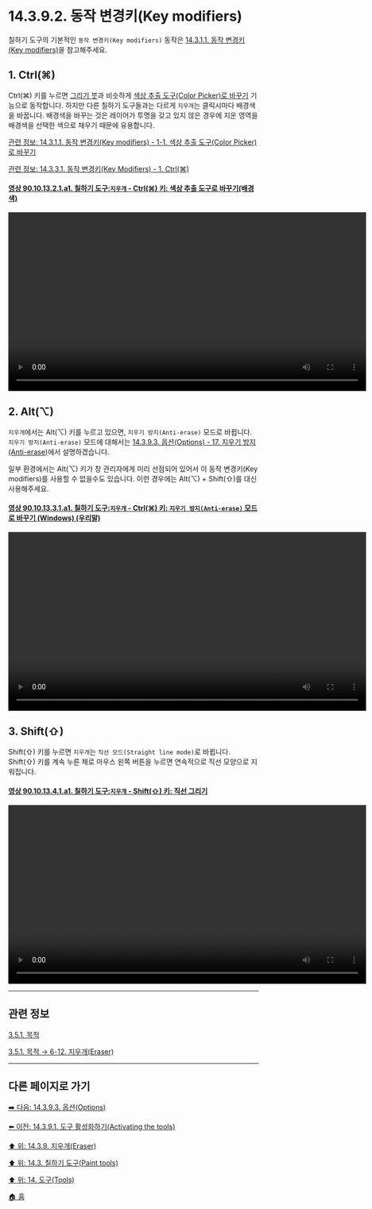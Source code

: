 # 14.3.9.2. 동작 변경키(Key modifiers)
칠하기 도구의 기본적인 `동작 변경키(Key modifiers)` 동작은 [14.3.1.1. 동작 변경키(Key modifiers)](./14-03-01-01-key_modifiers.md)을 참고해주세요.

<a id="14-03-09-02-s1"></a>

## 1. Ctrl(⌘)
Ctrl(⌘) 키를 누르면 [그리기 붓](./14-03-07-00-paintbrush.md)과 비슷하게 [색상 추출 도구(Color Picker)로 바꾸기](./14-03-01-01-key_modifiers.md#14-03-01-01-s1-01) 기능으로 동작합니다. 하지만 다른 칠하기 도구들과는 다르게 `지우개`는 클릭시마다 배경색을 바꿉니다. 배경색을 바꾸는 것은 레이어가 투명을 갖고 있지 않은 경우에 지운 영역을 배경색을 선택한 색으로 채우기 때문에 유용합니다.

[관련 정보: 14.3.1.1. 동작 변경키(Key modifiers) - 1-1. 색상 추출 도구(Color Picker)로 바꾸기](./14-03-01-01-key_modifiers.md#14-03-01-01-s1-01)

[관련 정보: 14.3.3.1. 동작 변경키(Key Modifiers) - 1. Ctrl(⌘)](./14-03-03-01-key_modifiers.md#14-03-03-01-s1)

<a id="90-10-13-02-01-a1"></a>

#### [영상 90.10.13.2.1.a1. 칠하기 도구:`지우개` - Ctrl(⌘) 키: 색상 추출 도구로 바꾸기(배경색)](./90-10-13-02-01-switch_to_color_picker.md#90-10-13-02-01-a1)
<video controls="controls" width="720" src="https://github.com/wonder13662/gimp/assets/15767104/b66b1814-5327-49a3-a09f-d97e2933cee7"></video>

<a id="14-03-09-02-s2"></a>

## 2. Alt(⌥)
`지우개`에서는 Alt(⌥) 키를 누르고 있으면, `지우기 방지(Anti-erase)` 모드로 바뀝니다. `지우기 방지(Anti-erase)` 모드에 대해서는 [14.3.9.3. 옵션(Options) - 17. 지우기 방지(Anti-erase)](./14-03-09-03-options.md#14-03-09-03-s17)에서 설명하겠습니다.

일부 환경에서는 Alt(⌥) 키가 창 관리자에게 미리 선점되어 있어서 이 동작 변경키(Key modifiers)를 사용할 수 없을수도 있습니다. 이런 경우에는 Alt(⌥) + Shift(⇧)를 대신 사용해주세요.

<a id="90-10-13-03-01-a1"></a>

#### [영상 90.10.13.3.1.a1. 칠하기 도구:`지우개` - Ctrl(⌘) 키: `지우기 방지(Anti-erase)` 모드로 바꾸기 (Windows) (우리말)](./90-10-13-03-01-switch_to_anti_erase.md#90-10-13-03-01-a1)
<video controls="controls" width="720" src="https://github.com/wonder13662/gimp/assets/15767104/d5305e7f-9d2e-4dc9-a676-c61f1f44121e"></video>

<a id="14-03-09-02-s3"></a>

## 3. Shift(⇧)
Shift(⇧) 키를 누르면 `지우개`는 `직선 모드(Straight line mode)`로 바뀝니다. Shift(⇧) 키를 계속 누른 채로 마우스 왼쪽 버튼을 누르면 연속적으로 직선 모양으로 지워집니다.

<a id="90-10-13-04-01-a1"></a>

#### [영상 90.10.13.4.1.a1. 칠하기 도구:`지우개` - Shift(⇧) 키: 직선 그리기](./90-10-13-04-01-switch_to_straight_line_mode.md#90-10-13-04-01-a1)
<video controls="controls" width="720" src="https://github.com/wonder13662/gimp/assets/15767104/ae532fa1-1ead-45e7-97f0-cf0e528cbc63"></video>

***

## 관련 정보

[3.5.1. 목적](./03-05-01-intention.md)

[3.5.1. 목적 → 6-12. 지우개(Eraser)](./03-05-01-intention.md#03-05-01-s6-12)

***

## 다른 페이지로 가기

[➡️ 다음: 14.3.9.3. 옵션(Options)](./14-03-09-03-options.md)

[⬅️ 이전: 14.3.9.1. 도구 활성화하기(Activating the tools)](./14-03-09-01-activating_the_tool.md)

[⬆️ 위: 14.3.9. 지우개(Eraser)](./14-03-09-00-eraser.md)

[⬆️ 위: 14.3. 칠하기 도구(Paint tools)](./14-03-00-paint-tools.md)

[⬆️ 위: 14. 도구(Tools)](./14-00-tools.md)

[🏠 홈](./00-home.md)
